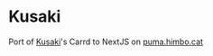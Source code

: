 # Kusaki

Port of [Kusaki]'s Carrd to NextJS on [puma.himbo.cat](https://puma.himbo.cat)

[kusaki]: https://twitter.com/kusakidesu
